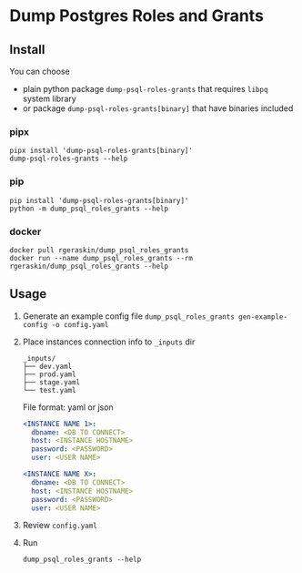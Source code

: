 # Dump Postgres Roles and Grants

## Install

You can choose

- plain python package `dump-psql-roles-grants` that requires `libpq` system library
- or package `dump-psql-roles-grants[binary]` that have binaries included

### pipx

```shell
pipx install 'dump-psql-roles-grants[binary]'
dump-psql-roles-grants --help
```

### pip

```shell
pip install 'dump-psql-roles-grants[binary]'
python -m dump_psql_roles_grants --help
```

### docker

```shell
docker pull rgeraskin/dump_psql_roles_grants
docker run --name dump_psql_roles_grants --rm rgeraskin/dump_psql_roles_grants --help
```

## Usage

1. Generate an example config file `dump_psql_roles_grants gen-example-config -o config.yaml`
1. Place instances connection info to `_inputs` dir

   ```shell
   _inputs/
   ├── dev.yaml
   ├── prod.yaml
   ├── stage.yaml
   └── test.yaml
   ```

   File format: yaml or json

   ```yaml
   <INSTANCE NAME 1>:
     dbname: <DB TO CONNECT>
     host: <INSTANCE HOSTNAME>
     password: <PASSWORD>
     user: <USER NAME>

   <INSTANCE NAME X>:
     dbname: <DB TO CONNECT>
     host: <INSTANCE HOSTNAME>
     password: <PASSWORD>
     user: <USER NAME>
   ```

1. Review `config.yaml`

1. Run

   ```shell
   dump_psql_roles_grants --help
   ```
